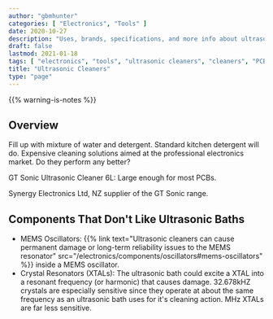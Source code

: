 ```yaml
---
author: "gbmhunter"
categories: [ "Electronics", "Tools" ]
date: 2020-10-27
description: "Uses, brands, specifications, and more info about ultrasonic cleaners."
draft: false
lastmod: 2021-01-18
tags: [ "electronics", "tools", "ultrasonic cleaners", "cleaners", "PCB", "sound" ]
title: "Ultrasonic Cleaners"
type: "page"
---
```


{{% warning-is-notes %}}

## Overview 

Fill up with mixture of water and detergent. Standard kitchen detergent will do. Expensive cleaning solutions aimed at the professional electronics market. Do they perform any better?

GT Sonic Ultrasonic Cleaner 6L: Large enough for most PCBs.

Synergy Electronics Ltd, NZ supplier of the GT Sonic range.

## Components That Don't Like Ultrasonic Baths

* MEMS Oscillators: {{% link text="Ultrasonic cleaners can cause permanent damage or long-term reliability issues to the MEMS resonator" src="/electronics/components/oscillators#mems-oscillators" %}} inside a MEMS oscillator.
* Crystal Resonators (XTALs): The ultrasonic bath could excite a XTAL into a resonant frequency (or harmonic) that causes damage. 32.678kHZ crystals are especially sensitive since they operate at about the same frequency as an ultrasonic bath uses for it's cleaning action. MHz XTALs are far less sensitive.
